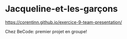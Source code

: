 # Jacqueline-et-les-garçons

https://corentinn.github.io/exercice-9-team-presentation/

Chez BeCode: premier projet en groupe!
